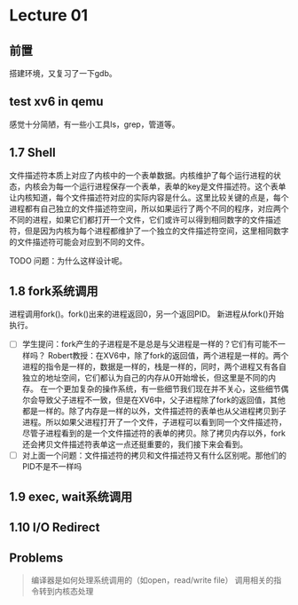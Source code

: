 # Lecture 01
## 前置
搭建环境，又复习了一下gdb。
## test xv6 in qemu
感觉十分简陋，有一些小工具ls，grep，管道等。
## 1.7 Shell
文件描述符本质上对应了内核中的一个表单数据。内核维护了每个运行进程的状态，内核会为每一个运行进程保存一个表单，表单的key是文件描述符。这个表单让内核知道，每个文件描述符对应的实际内容是什么。这里比较关键的点是，每个进程都有自己独立的文件描述符空间，所以如果运行了两个不同的程序，对应两个不同的进程，如果它们都打开一个文件，它们或许可以得到相同数字的文件描述符，但是因为内核为每个进程都维护了一个独立的文件描述符空间，这里相同数字的文件描述符可能会对应到不同的文件。

TODO 问题：为什么这样设计呢。

## 1.8 fork系统调用
进程调用fork()。fork()出来的进程返回0，另一个返回PID。
新进程从fork()开始执行。

- [ ] 学生提问：fork产生的子进程是不是总是与父进程是一样的？它们有可能不一样吗？
Robert教授：在XV6中，除了fork的返回值，两个进程是一样的。两个进程的指令是一样的，数据是一样的，栈是一样的，同时，两个进程又有各自独立的地址空间，它们都认为自己的内存从0开始增长，但这里是不同的内存。 在一个更加复杂的操作系统，有一些细节我们现在并不关心，这些细节偶尔会导致父子进程不一致，但是在XV6中，父子进程除了fork的返回值，其他都是一样的。除了内存是一样的以外，文件描述符的表单也从父进程拷贝到子进程。所以如果父进程打开了一个文件，子进程可以看到同一个文件描述符，尽管子进程看到的是一个文件描述符的表单的拷贝。除了拷贝内存以外，fork还会拷贝文件描述符表单这一点还挺重要的，我们接下来会看到。
- [ ] 对上面一个问题：文件描述符的拷贝和文件描述符又有什么区别呢。那他们的PID不是不一样吗

## 1.9 exec, wait系统调用

## 1.10 I/O Redirect

## Problems
> 编译器是如何处理系统调用的（如open，read/write file）
调用相关的指令转到内核态处理